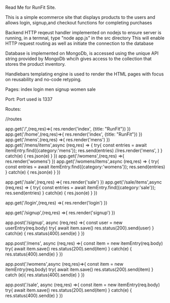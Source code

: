 Read Me for  RunFit Site.

This is a simple ecommerce site that displays products to the users
    and allows login, signup,and checkout functions for completing purchases

Backend HTTP reqeust handler implemented on nodejs
    to ensure server is running, in a termnal, type "node app.js" in the src directory
    This will enable HTTP request routing as well as initiate the connection
        to the database

Database is implemented on MongoDb, is accessed using the unique
    API string provided by MongoDb whcih gives access to the collection
         that stores the product inventory.

Handlebars templating engine is used to render the HTML pages with focus on reusability and no-code retyping.

Pages:
    index
    login
    men
    signup
    women
    sale

Port:
    Port used is 1337


Routes:

//routes

app.get('/',(req,res)=>{
	res.render('index', {title: "RunFit"})
})
app.get('/home',(req,res)=>{
	res.render('index', {title: "RunFit"})
})
app.get('/mens',(req,res) =>{
	res.render('mens')
})
app.get('/mens/items',async (req,res) => {
	try{
		const entries = await itemEntry.find({category:'mens'});
		res.send(entries)
		//res.render('mens', )
	} catch(e) {
		res.json(e)
	}
})
app.get('/womens',(req,res) =>{
	res.render('womens')
})
app.get('/womens/items',async (req,res) => {
	try{
		const entries = await itemEntry.find({category:'womens'});
		res.send(entries)
	} catch(e) {
		res.json(e)
	}
})

app.get('/sale',(req,res) =>{
	res.render('sale')
})
app.get('/sale/items',async (req,res) => {
	try{
		const entries = await itemEntry.find({category:'sale'});
		res.send(entries)
	} catch(e) {
		res.json(e)
	}
})

app.get('/login',(req,res) =>{
	res.render('login')
})

app.get('/signup',(req,res) =>{
	res.render('signup')
})

app.post('/signup', async (req,res) =>{
	const user = new userEntry(req.body)
	try{
		await item.save()
		res.status(200).send(user)
	} catch(e) {
		res.status(400).send(e)
	}
})

app.post('/mens', async (req,res) =>{
	const item = new itemEntry(req.body)
	try{
		await item.save()
		res.status(200).send(item)
	} catch(e) {
		res.status(400).send(e)
	}
})

app.post('/womens',async (req,res)=>{
	const item = new itemEntry(req.body)
	try{
		await item.save()
		res.status(200).send(item)
	} catch (e){
		res.status(400).send(e)
	}
})

app.post('/sale', async (req,res) =>{
	const item = new itemEntry(req.body)
	try{
		await item.save()
		res.status(200).send(item)
	} catch(e) {
		res.status(400).send(e)
	}
})


